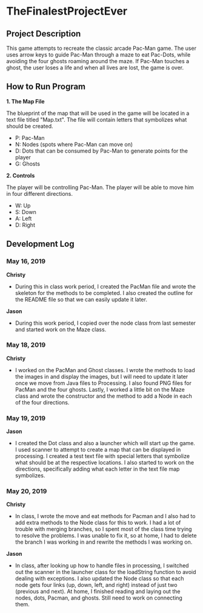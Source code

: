 # TheFinalestProjectEver

## Project Description

This game attempts to recreate the classic arcade Pac-Man game. The user uses arrow keys to guide Pac-Man through a maze to eat Pac-Dots, while avoiding the four ghosts roaming around the maze. If Pac-Man touches a ghost, the user loses a life and when all lives are lost, the game is over.

## How to Run Program

**1. The Map File**

The blueprint of the map that will be used in the game will be located in a text file titled "Map.txt". The file will contain letters that symbolizes what should be created.
- P: Pac-Man
- N: Nodes (spots where Pac-Man can move on)
- D: Dots that can be consumed by Pac-Man to generate points for the player
- G: Ghosts

**2. Controls**

The player will be controlling Pac-Man. The player will be able to move him in four different directions.
- W: Up
- S: Down
- A: Left
- D: Right

## Development Log

### May 16, 2019
**Christy**
- During this in class work period, I created the PacMan file and wrote the skeleton for the methods to be completed. I also created the outline for the README file so that we can easily update it later.

**Jason**
- During this work period, I copied over the node class from last semester and started work on the Maze class.



### May 18, 2019
**Christy**
- I worked on the PacMan and Ghost classes. I wrote the methods to load the images in and display the images, but I will need to update it later once we move from Java files to Processing. I also found PNG files for PacMan and the four ghosts. Lastly, I worked a little bit on the Maze class and wrote the constructor and the method to add a Node in each of the four directions.



### May 19, 2019
**Jason**
- I created the Dot class and also a launcher which will start up the game. I used scanner to attempt to create a map that can be displayed in processing. I created a test text file with special letters that symbolize what should be at the respective locations. I also started to work on the directions, specifically adding what each letter in the text file map symbolizes.



### May 20, 2019
**Christy**
- In class, I wrote the move and eat methods for Pacman and I also had to add extra methods to the Node class for this to work. I had a lot of trouble with merging branches, so I spent most of the class time trying to resolve the problems. I was unable to fix it, so at home, I had to delete the branch I was working in and rewrite the methods I was working on. 

**Jason**
- In class, after looking up how to handle files in processing, I switched out the scanner in the launcher class for the loadString function to avoid dealing with exceptions. I also updated the Node class so that each node gets four links (up, down, left, and right) instead of just two (previous and next). At home, I finished reading and laying out the nodes, dots, Pacman, and ghosts. Still need to work on connecting them.
